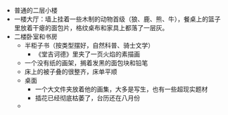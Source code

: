 - 普通的二层小楼
- 一楼大厅：墙上挂着一些木制的动物首级（狼、鹿、熊、牛），餐桌上的篮子里放着干瘪的面包片，格纹桌布和家具上都落了一层灰。
- 二楼卧室和书房
	- 半柜子书（按类型摆好，自然科普、骑士文学）
		- 《堂吉诃德》里夹了一页火焰的素描画
	- 一个没有纸的画架，搁着发黑的面包块和铅笔
	- 床上的被子叠的很整齐，床单平顺
	- 桌面
		- 一个大文件夹放着他的画集，大多是写生，也有一些超现实题材
		- 插花已经彻底枯萎了，台历还在八月份
	-